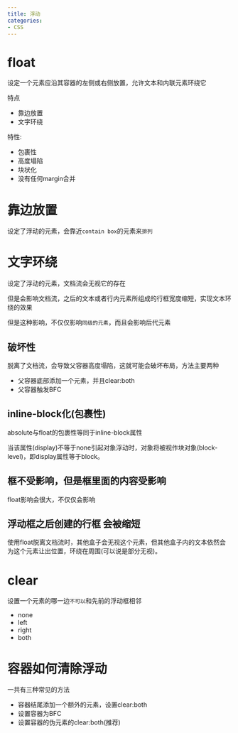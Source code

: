 ```yaml
---
title: 浮动
categories: 
- CSS
---
```


# float

设定一个元素应沿其容器的左侧或右侧放置，允许文本和内联元素环绕它

特点
- 靠边放置
- 文字环绕

特性:
- 包裹性
- 高度塌陷
- 块状化
- 没有任何margin合并

# 靠边放置

设定了浮动的元素，会靠近`contain box`的元素来`排列`

# 文字环绕

设定了浮动的元素，文档流会无视它的存在

但是会影响文档流，之后的文本或者行内元素所组成的行框宽度缩短，实现文本环绕的效果

但是这种影响，不仅仅影响`同级的元素`，而且会影响后代元素


## 破坏性
脱离了文档流，会导致父容器高度塌陷，这就可能会破坏布局，方法主要两种

- 父容器底部添加一个元素，并且clear:both
- 父容器触发BFC

## inline-block化(包裹性)

absolute与float的包裹性等同于inline-block属性


当该属性(display)不等于none引起对象浮动时，对象将被视作块对象(block-level)，即display属性等于block。

## 框不受影响，但是框里面的内容受影响

float影响会很大，不仅仅会影响


## 浮动框之后创建的行框 会被缩短


使用float脱离文档流时，其他盒子会无视这个元素，但其他盒子内的文本依然会为这个元素让出位置，环绕在周围(可以说是部分无视)。


# clear

设置一个元素的哪一边`不可以`和先前的浮动框相邻

- none
- left
- right
- both


# 容器如何清除浮动

一共有三种常见的方法

- 容器结尾添加一个额外的元素，设置clear:both
- 设置容器为BFC
- 设置容器的伪元素的clear:both(推荐)

